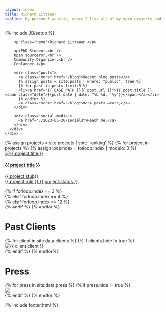 ```yaml
---
layout: index
title: Richard Littauer
tagline: My personal website, where I list all of my main projects and occasionally blog.
---
```

{% include JB/setup %}

<div class="wrapper">
  <div id="contact" >
    <div class="container">
      <div class="row col-sm-10 col-sm-offset-2 speak">

        <p class="name">Richard Littauer.</p>

<!--         <form class="tlemailform" action="https://tinyletter.com/richlitt" method="post" target="popupwindow" onsubmit="window.open('https://tinyletter.com/richlitt', 'popupwindow', 'scrollbars=yes,width=800,height=600');return true">
          <span class="input input--madoka">
              <input type="hidden" value="1" name="embed" />
              <input class="input__field input__field--madoka" name="email" type="text" id="tlemail" />
              <label class="input__label input__label--madoka" for="tlemail">
              <svg class="graphic graphic--madoka" width="100%" height="100%" viewBox="0 0 404 77" preserveAspectRatio="none">
              <path d="m0,0l404,0l0,77l-404,0l0,-77z"/>
              </svg>
              <span class="input__label-content input__label-content--madoka">Email</span>
          </label>
          </span>
          <button class="btn btn-subscribe" type="submit" value="Subscribe">Receive rare letters</button>
        </form> -->
        <p>PhD Student.<br />
        Open sourceror.<br />
        Community Organizer.<br />
        Conlanger.</p>

        <div class="posts">
          <a class="more" href="/blog">Recent blog posts</a>
          {% assign posts = site.posts | where: "public", true %}
          {% for post in posts limit:5 %}
          <li><a href="{{ BASE_PATH }}{{ post.url }}">{{ post.title }}<span class="date">{{post.date | date: "%b %d, '%y"}}</span></a></li>
          {% endfor %}
          <a class="more" href="/blog">More posts &rarr;</a>
        </div>

        <div class='social-media'>
          <a href="./2023-05-30/socials">Reach me.</a>
        </div>
      </div>
    </div>
  </div>

  <div class="container">
    <div class="row col-md-12 projects">
      {% assign projects = site.projects | sort: 'ranking' %}
      {% for project in projects %}
        {% assign loopindex = forloop.index | modulo: 3 %}
          <div class="project col-xs-10 col-xs-offset-1 col-sm-4 col-sm-offset-0 col-md-3">
            <div class="img-container">
              <a href="{{ project.url }}">
                <img src="assets/img/project/{{ project.picture-small }}" alt="{{ project.title }}" class="card-image"/>
              </a>
            </div>
            <a class="project-title" href="{{ project.url }}">
              <h4>
                {{ project.title }}
              </h4>
              <p>{{ project.stub}}<br />
              {{ project.role }} <span class="status">{{ project.status }}</span></p>
            </a>
          </div>
        {% if forloop.index == 3 %}
          <div class="clearfix visible-sm-block"></div>
        {% elsif forloop.index == 4 %}
          <div class="clearfix visible-md-block visible-lg-block"></div>
        {% elsif forloop.index == 12 %}
          <div class="clearfix visible-md-block visible-lg-block"></div>
        {% endif %}
      {% endfor %}
    </div>
  </div>
</div>

<div class="container">
  <div class="row press">
    <h1 class="section-header">Past Clients</h1>
    {% for client in site.data.clients %}
      {% if clients.hide != true %}
      <div class="col-xs-6 col-sm-3 col-md-2">
        <div class="img-container">
          <img src="assets/img/clients/{{ client.image }}" title="{{ client.client }}" class="card-image">
        </div>
      </div>
      {% endif %}
    {% endfor%}
  </div>
</div>

<div class="container">
  <div class="row press">
    <h1 class="section-header">Press</h1>
    {% for press in site.data.press %}
      {% if press.hide != true %}
        <div class="col-xs-6 col-sm-3 col-md-2">
          <div class="img-container">
            <a href="{{ press.url }}" title="{{ press.title }}">
              <img src="assets/img/press/{{ press.image }}" class="card-image">
            </a>
          </div>
        </div>
      {% endif %}
    {% endfor %}
  </div>
</div>

{% include footer.html %}
